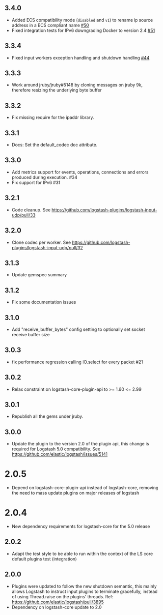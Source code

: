## 3.4.0
  - Added ECS compatibility mode (`disabled` and `v1`) to rename ip source address in a ECS compliant name [#50](https://github.com/logstash-plugins/logstash-input-udp/pull/50)
  - Fixed integration tests for IPv6 downgrading Docker to version 2.4 [#51](https://github.com/logstash-plugins/logstash-input-udp/pull/51)

## 3.3.4
  - Fixed input workers exception handling and shutdown handling [#44](https://github.com/logstash-plugins/logstash-input-udp/pull/44)

## 3.3.3
  - Work around jruby/jruby#5148 by cloning messages on jruby 9k, therefore resizing the underlying byte buffer

## 3.3.2
  - Fix missing require for the ipaddr library.

## 3.3.1
  - Docs: Set the default_codec doc attribute.

## 3.3.0
  - Add metrics support for events, operations, connections and errors produced during execution. #34
  - Fix support for IPv6 #31

## 3.2.1
  - Code cleanup. See https://github.com/logstash-plugins/logstash-input-udp/pull/33

## 3.2.0
  - Clone codec per worker. See https://github.com/logstash-plugins/logstash-input-udp/pull/32

## 3.1.3
  - Update gemspec summary

## 3.1.2
  - Fix some documentation issues

## 3.1.0
  - Add "receive_buffer_bytes" config setting to optionally set socket receive buffer size

## 3.0.3
  - fix performance regression calling IO.select for every packet #21

## 3.0.2
  - Relax constraint on logstash-core-plugin-api to >= 1.60 <= 2.99

## 3.0.1
  - Republish all the gems under jruby.
## 3.0.0
  - Update the plugin to the version 2.0 of the plugin api, this change is required for Logstash 5.0 compatibility. See https://github.com/elastic/logstash/issues/5141
# 2.0.5
  - Depend on logstash-core-plugin-api instead of logstash-core, removing the need to mass update plugins on major releases of logstash
# 2.0.4
  - New dependency requirements for logstash-core for the 5.0 release
## 2.0.2
 - Adapt the test style to be able to run within the context of the LS
   core default plugins test (integration)

## 2.0.0
 - Plugins were updated to follow the new shutdown semantic, this mainly allows Logstash to instruct input plugins to terminate gracefully, 
   instead of using Thread.raise on the plugins' threads. Ref: https://github.com/elastic/logstash/pull/3895
 - Dependency on logstash-core update to 2.0

